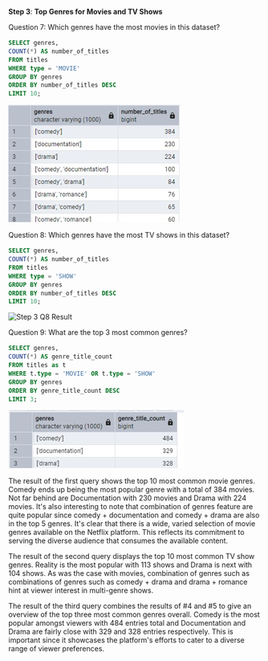**Step 3**: **Top Genres for Movies and TV Shows**

Question 7: Which genres have the most movies in this dataset?

```sql
SELECT genres, 
COUNT(*) AS number_of_titles
FROM titles 
WHERE type = 'MOVIE'
GROUP BY genres
ORDER BY number_of_titles DESC
LIMIT 10;
```

![Step 3 Q7 Result](/Step_3_Q7_sql_result.jpg)

Question 8: Which genres have the most TV shows in this dataset?

```sql
SELECT genres, 
COUNT(*) AS number_of_titles
FROM titles 
WHERE type = 'SHOW'
GROUP BY genres
ORDER BY number_of_titles DESC
LIMIT 10;
```

![Step 3 Q8 Result](/Step_2_Q8_sql_result.jpg)

Question 9: What are the top 3 most common genres?

```sql
SELECT genres, 
COUNT(*) AS genre_title_count
FROM titles as t 
WHERE t.type = 'MOVIE' OR t.type = 'SHOW'
GROUP BY genres
ORDER BY genre_title_count DESC
LIMIT 3;
```

![Step 3 Q9 Result](/Step_3_Q9_sql_result.jpg)

The result of the first query shows the top 10 most common movie genres. Comedy ends up being the most popular genre with a total of 384 movies. Not far behind are 
Documentation with 230 movies and Drama with 224 movies. It's also interesting to note that combination of genres feature are quite popular since comedy + documentation 
and comedy + drama are also in the top 5 genres. It's clear that there is a wide, varied selection of movie genres available on the Netflix platform. This reflects its 
commitment to serving the diverse audience that consumes the available content. 

The result of the second query displays the top 10 most common TV show genres. Reality is the most popular with 113 shows and Drama is next with 104 shows. As was the case
with movies, combination of genres such as combinations of genres such as comedy + drama and drama + romance hint at viewer interest in multi-genre shows. 

The result of the third query combines the results of #4 and #5 to give an overview of the top three most common genres overall. Comedy is the most popular 
amongst viewers with 484 entries total and Documentation and Drama are fairly close with 329 and 328 entries respectively. This is important since it showcases the 
platform's efforts to cater to a diverse range of viewer preferences.
